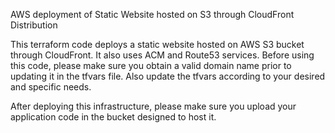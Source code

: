AWS deployment of Static Website hosted on S3 through CloudFront Distribution

This terraform code deploys a static website hosted on AWS S3 bucket through CloudFront.
It also uses ACM and Route53 services.
Before using this code, please make sure you obtain a valid domain name prior to updating it in the tfvars file.
Also update the tfvars according to your desired and specific needs.

After deploying this infrastructure, please make sure you upload your application code in the bucket designed to host it.

